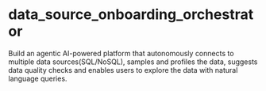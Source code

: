 # data_source_onboarding_orchestrator
 Build an agentic AI-powered platform that autonomously connects to multiple data sources(SQL/NoSQL), samples and profiles the data, suggests data quality checks and enables users to explore the data with natural language queries. 
